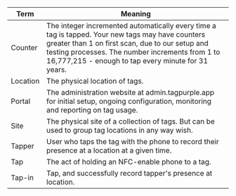 | Term | Meaning |
|--------|------------|
| Counter | The integer incremented automatically every time a tag is tapped. Your new tags may have counters greater than 1 on first scan, due to our setup and testing processes. The number increments from 1 to 16,777,215 - enough to tap every minute for 31 years. |
| Location | The physical location of tags. |
| Portal| The administration website at admin.tagpurple.app for initial setup, ongoing configuration, monitoring and reporting on tag usage. |
| Site     | The physical site of a collection of tags. But can be used to group tag locations in any way wish. |
| Tapper | User who taps the tag with the phone to record their presence at a location at a given time. |
| Tap | The act of holding an NFC-enable phone to a tag. |
| Tap-in | Tap, and successfully record tapper's presence at location.  |


<!--stackedit_data:
eyJoaXN0b3J5IjpbMTc4MDg3NDgyMSwxOTYzMDI3NDA3LC0xND
E5NTgxODIxLDE2MzU0MDM2NDksLTEyMzMxNjkxODhdfQ==
-->